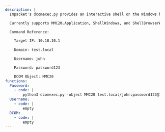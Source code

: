 ```yaml
---
description: |
  Impacket's dcomexec.py provides an interactive shell on the Windows host similar to wmiexec.py, but using varying DCOM endpoints.

  Currently supports MMC20.Application, ShellWindows, and ShellBrowserWindow DCOM objects.

  Command Reference:

  	Target IP: 10.10.10.1
  
  	Domain: test.local

  	Username: john

  	Password: password123

  	DCOM Object: MMC20
functions:
  Password:
    - code: |
        python3 dcomexec.py -object MMC20 test.local/john:password123@10.10.10.1
  Username:
    - code: |
        empty
  DCOM:
    - code: |
        empty
---
```

